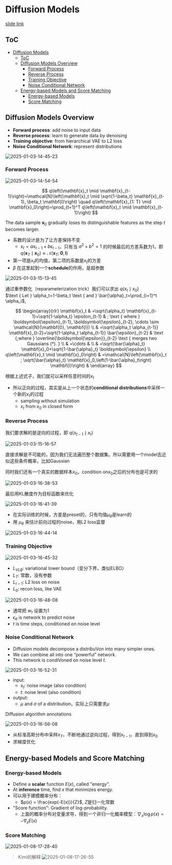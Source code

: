 # Diffusion Models 

[slide link](https://mit-6s978.github.io/assets/pdfs/lec4_diffusion.pdf)

## ToC

<!--toc:start-->
- [Diffusion Models](#diffusion-models)
  - [ToC](#toc)
  - [Diffusion Models Overview](#diffusion-models-overview)
    - [Forward Process](#forward-process)
    - [Reverse Process](#reverse-process)
    - [Training Objective](#training-objective)
    - [Noise Conditional Network](#noise-conditional-network)
  - [Energy-based Models and Score Matching](#energy-based-models-and-score-matching)
    - [Energy-based Models](#energy-based-models)
    - [Score Matching](#score-matching)
<!--toc:end-->

## Diffusion Models Overview

- **Forward process**: add noise to input data
- **Reverse process**: learn to generate data by denoising
- **Training objective**: from hierarchical VAE to L2 loss
- **Noise Conditional Network**: represent distributions

![2025-01-03-14-45-23](assets/img/2025-01-03-14-45-23.png)

### Forward Process

![2025-01-03-14-54-54](assets/img/2025-01-03-14-54-54.png)

$$
q\left(\mathbf{x}_t \mid \mathbf{x}_{t-1}\right)=\mathcal{N}\left(\mathbf{x}_t \mid \sqrt{1-\beta_t} \mathbf{x}_{t-1}, \beta_t \mathbf{I}\right) \quad q\left(\mathbf{x}_{1: T} \mid \mathbf{x}_0\right)=\prod_{t=1}^T q\left(\mathbf{x}_t \mid \mathbf{x}_{t-1}\right)
$$

The data sample $\mathbf{x}_0$ gradually loses its distinguishable features as the step $t$ becomes larger.

- 系数的设计是为了让方差保持不变
    - $x_t = ax_{t-1} + b\epsilon_{t-1}$，只有当 $a^2 + b^2 = 1$ 的时候最后的方差系数为1，即 $q\left(\mathbf{x}_T \mid \mathbf{x}_0\right) \approx \mathcal{N}\left(\mathbf{x}_T ; \mathbf{0}, \mathbf{I}\right)$
- 第一项是$x_t$的均值，第二项的系数是$x_t$的方差
- $\beta$ 在这里起到一个**schedule**的作用，是超参数

![2025-01-03-15-13-45](assets/img/2025-01-03-15-13-45.png)

通过重参数化（reparameterization trick）我们可以求出 $q(x_t \mid x_0)$ <br>
$\text { Let } \alpha_t=1-\beta_t \text { and } \bar{\alpha}_t=\prod_{i=1}^t \alpha_i$,

$$
\begin{array}{rlr}
\mathbf{x}_t & =\sqrt{\alpha_t} \mathbf{x}_{t-1}+\sqrt{1-\alpha_t} \epsilon_{t-1} & ; \text { where } \boldsymbol{\epsilon}_{t-1}, \boldsymbol{\epsilon}_{t-2}, \cdots \sim \mathcal{N}(\mathbf{0}, \mathbf{I}) \\
& =\sqrt{\alpha_t \alpha_{t-1}} \mathbf{x}_{t-2}+\sqrt{1-\alpha_t \alpha_{t-1}} \bar{\epsilon}_{t-2} & \text {;where } \overline{\boldsymbol{\epsilon}}_{t-2} \text { merges two Gaussians (*). } \\
& =\cdots & \\
& =\sqrt{\bar{\alpha}_t} \mathbf{x}_0+\sqrt{1-\bar{\alpha}_t} \boldsymbol{\epsilon} \\
q\left(\mathbf{x}_t \mid \mathbf{x}_0\right) & =\mathcal{N}\left(\mathbf{x}_t ; \sqrt{\bar{\alpha}_t} \mathbf{x}_0,\left(1-\bar{\alpha}_t\right) \mathbf{I}\right) &
\end{array}
$$

根据上述式子，我们就可以采样任意时间的$x_t$

- 所以正向的过程，其实是从上一个状态的**conditional distributions**中采样一个新的$x_t$的过程
    - sampling without simulation
    - $x_t$ from $x_0$ in closed form

### Reverse Process

我们要求解的是逆向的过程，即 $q(x_{t-1} \mid x_{t}$)

![2025-01-03-15-16-57](assets/img/2025-01-03-15-16-57.png)

直接求解是不可能的，因为我们无法遍历整个数据集。所以需要用一个model去近似这些条件概率，比如Gaussian 

同时我们还有一个真实的数据样本$x_0$，condition on$x_0$之后的分布也是可求的

![2025-01-03-16-38-53](assets/img/2025-01-03-16-38-53.png)

最后用KL散度作为目标函数来优化

![2025-01-03-16-41-39](assets/img/2025-01-03-16-41-39.png)

- 在实际训练的时候，方差是preset的，只有均值$\mu_{\theta}$是learn的
- 用 $\mu_{\theta}$ 来估计前向过程的noise，用L2 loss监督

![2025-01-03-16-44-14](assets/img/2025-01-03-16-44-14.png)

### Training Objective

![2025-01-03-16-45-32](assets/img/2025-01-03-16-45-32.png)

- $L_{VLB}$: variational lower bound（变分下界，类似ELBO）
- $L_{T}$: 常数，没有参数
- $L_{t-1}$: L2 loss on noise
- $L_{0}$: recon loss, like VAE

![2025-01-03-16-48-08](assets/img/2025-01-03-16-48-08.png)

- 通常把 $w_t$ 设置为1
- $\epsilon_{\theta}$ is network to predict noise
- $t$ is time steps, conditioned on noise level

### Noise Conditional Network

- Diﬀusion models decompose a distribuVon into many simpler ones.
- We can combine all into one “powerful” network.
- This network is condiVoned on noise level $t$.

![2025-01-03-16-52-31](assets/img/2025-01-03-16-52-31.png)

- input:
    - $x_t$: noise image (also condition)
    - $t$: noise level (also condition)
- output:
    - $\mu$ and $\sigma$ of a distribution，实际上只需要求$\mu$

Diffusion algorithm annotations

![2025-01-03-16-56-08](assets/img/2025-01-03-16-56-08.png)

- 从标准高斯分布中采样$x_{T}$，不断地通过逆向过程，得到$x_{t-1}$，直到得到$x_0$
- 求梯度优化

## Energy-based Models and Score Matching

### Energy-based Models

- Define a **scalar** function $E(x)$, called "energy".
- At **inference** time, find $x$ that minimizes energy.
- 可以用于建模概率分布：
    - $p(x) = \frac{exp(-E(x))}{Z}$, $Z$是归一化常数
- "Score function": Gradient of log-probability.
    - 上面的概率分布对变量求导，得到一个非归一化概率模型：$\nabla_x \log p(x)=-\nabla_x E(x)$

### Score Matching

![2025-01-08-17-28-40](assets/img/2025-01-08-17-28-40.png)

> Kimi的解释
> ![2025-01-08-17-26-55](assets/img/2025-01-08-17-26-55.png)
